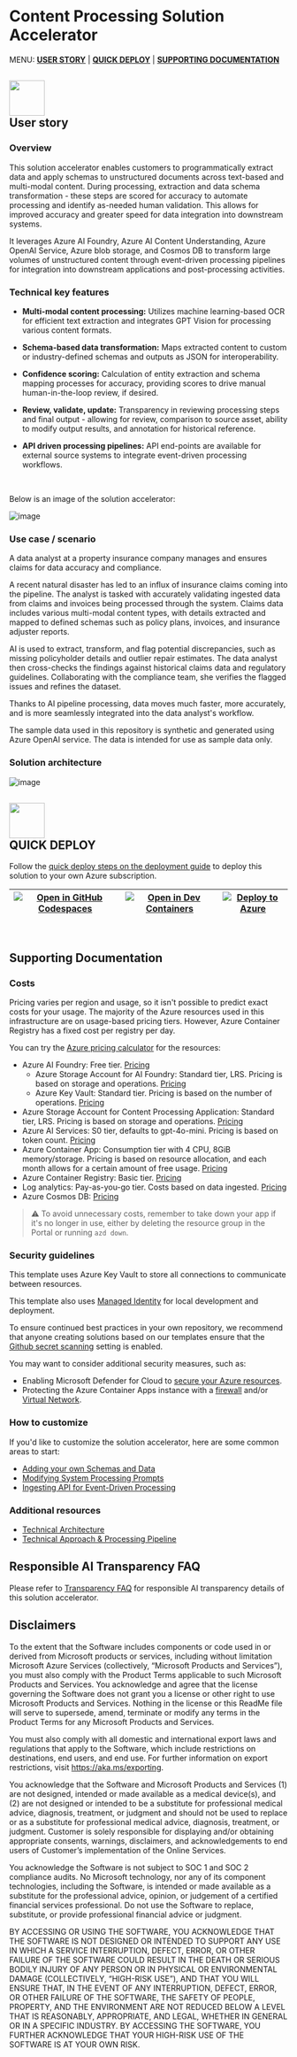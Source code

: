 # Content Processing Solution Accelerator

MENU: [**USER STORY**](#user-story) \| [**QUICK DEPLOY**](#quick-deploy)  \| [**SUPPORTING DOCUMENTATION**](#supporting-documentation) 

<h2><img src="./docs/Images/ReadMe/userStory.png" width="64">
<br/>
User story
</h2>

### Overview

This solution accelerator enables customers to programmatically extract data and apply schemas to unstructured documents across text-based and multi-modal content. During processing, extraction and data schema transformation - these steps are scored for accuracy to automate processing and identify as-needed human validation. This allows for improved accuracy and greater speed for data integration into downstream systems.

It leverages Azure AI Foundry, Azure AI Content Understanding, Azure OpenAI Service, Azure blob storage, and Cosmos DB to transform large volumes of unstructured content through event-driven processing pipelines for integration into downstream applications and post-processing activities.


### Technical key features

- **Multi-modal content processing:** Utilizes machine learning-based OCR for efficient text extraction and integrates GPT Vision for processing various content formats.​

- **Schema-based data transformation:** Maps extracted content to custom or industry-defined schemas and outputs as JSON for interoperability.​

- **Confidence scoring:** Calculation of entity extraction and schema mapping processes for accuracy, providing scores to drive manual human-in-the-loop review, if desired.

- **Review, validate, update:** Transparency in reviewing processing steps and final output - allowing for review, comparison to source asset, ability to modify output results, and annotation for historical reference. 

- **API driven processing pipelines:** API end-points are available for external source systems to integrate event-driven processing workflows.

<br/>

Below is an image of the solution accelerator:

![image](./docs/Images/ReadMe/ui.png)

### Use case / scenario

A data analyst at a property insurance company manages and ensures claims for data accuracy and compliance.

A recent natural disaster has led to an influx of insurance claims coming into the pipeline. The analyst is tasked with accurately validating ingested data from claims and invoices being processed through the system. Claims data includes various multi-modal content types, with details extracted and mapped to defined schemas such as policy plans, invoices, and insurance adjuster reports. 

AI is used to extract, transform, and flag potential discrepancies, such as missing policyholder details and outlier repair estimates. The data analyst then cross-checks the findings against historical claims data and regulatory guidelines. Collaborating with the compliance team, she verifies the flagged issues and refines the dataset.

Thanks to AI pipeline processing, data moves much faster, more accurately, and is more seamlessly integrated into the data analyst's workflow.

The sample data used in this repository is synthetic and generated using Azure OpenAI service. The data is intended for use as sample data only.

### Solution architecture
![image](./docs/Images/ReadMe/solution-architecture.png)


<h2><img src="./docs/Images/ReadMe/quickDeploy.png" width="64">
<br/>
QUICK DEPLOY
</h2>

Follow the [quick deploy steps on the deployment guide](./docs/DeploymentGuide.md) to deploy this solution to your own Azure subscription.

| [![Open in GitHub Codespaces](https://github.com/codespaces/badge.svg)](https://codespaces.new/microsoft/content-processing-solution-accelerator) | [![Open in Dev Containers](https://img.shields.io/static/v1?style=for-the-badge&label=Dev%20Containers&message=Open&color=blue&logo=visualstudiocode)](https://vscode.dev/redirect?url=vscode://ms-vscode-remote.remote-containers/cloneInVolume?url=https://github.com/microsoft/content-processing-solution-accelerator) | [![Deploy to Azure](https://aka.ms/deploytoazurebutton)](https://portal.azure.com/#create/Microsoft.Template/uri/https%3A%2F%2Fraw.githubusercontent.com%2Fmicrosoft%2Fcontent-processing-solution-accelerator%2Fmain%2Finfra%2Fmain.json) |
|---|---|---|


<br/>   

<h2>
Supporting Documentation
</h2>

### Costs

Pricing varies per region and usage, so it isn't possible to predict exact costs for your usage.
The majority of the Azure resources used in this infrastructure are on usage-based pricing tiers.
However, Azure Container Registry has a fixed cost per registry per day.

You can try the [Azure pricing calculator](https://azure.microsoft.com/en-us/pricing/calculator) for the resources:

* Azure AI Foundry: Free tier. [Pricing](https://azure.microsoft.com/pricing/details/ai-studio/)
    * Azure Storage Account for AI Foundry: Standard tier, LRS. Pricing is based on storage and operations. [Pricing](https://azure.microsoft.com/pricing/details/storage/blobs/)
    * Azure Key Vault: Standard tier. Pricing is based on the number of operations. [Pricing](https://azure.microsoft.com/pricing/details/key-vault/)
* Azure Storage Account for Content Processing Application: Standard tier, LRS. Pricing is based on storage and operations. [Pricing](https://azure.microsoft.com/pricing/details/storage/blobs/)
* Azure AI Services: S0 tier, defaults to gpt-4o-mini. Pricing is based on token count. [Pricing](https://azure.microsoft.com/pricing/details/cognitive-services/)
* Azure Container App: Consumption tier with 4 CPU, 8GiB memory/storage. Pricing is based on resource allocation, and each month allows for a certain amount of free usage. [Pricing](https://azure.microsoft.com/pricing/details/container-apps/)
* Azure Container Registry: Basic tier. [Pricing](https://azure.microsoft.com/pricing/details/container-registry/)
* Log analytics: Pay-as-you-go tier. Costs based on data ingested. [Pricing](https://azure.microsoft.com/pricing/details/monitor/)
* Azure Cosmos DB: [Pricing](https://azure.microsoft.com/en-us/pricing/details/cosmos-db/autoscale-provisioned/)


> ⚠️ To avoid unnecessary costs, remember to take down your app if it's no longer in use,
either by deleting the resource group in the Portal or running `azd down`.

### Security guidelines

This template uses Azure Key Vault to store all connections to communicate between resources.

This template also uses [Managed Identity](https://learn.microsoft.com/entra/identity/managed-identities-azure-resources/overview) for local development and deployment.

To ensure continued best practices in your own repository, we recommend that anyone creating solutions based on our templates ensure that the [Github secret scanning](https://docs.github.com/code-security/secret-scanning/about-secret-scanning) setting is enabled.

You may want to consider additional security measures, such as:

* Enabling Microsoft Defender for Cloud to [secure your Azure resources](https://learn.microsoft.com/azure/security-center/defender-for-cloud).
* Protecting the Azure Container Apps instance with a [firewall](https://learn.microsoft.com/azure/container-apps/waf-app-gateway) and/or [Virtual Network](https://learn.microsoft.com/azure/container-apps/networking?tabs=workload-profiles-env%2Cazure-cli).

### How to customize 

If you'd like to customize the solution accelerator, here are some common areas to start:
- [Adding your own Schemas and Data](./docs/CustomizeSchemaData.md)
- [Modifying System Processing Prompts](./docs/CustomizeSystemPrompts.md)
- [Ingesting API for Event-Driven Processing](./docs/API.md)

### Additional resources

- [Technical Architecture](./docs/TechnicalArchitecture.md) 
- [Technical Approach & Processing Pipeline](./docs/ProcessingPipelineApproach.md) 

## Responsible AI Transparency FAQ 
Please refer to [Transparency FAQ](./TRANSPARENCY_FAQ.md) for responsible AI transparency details of this solution accelerator.


## Disclaimers

To the extent that the Software includes components or code used in or derived from Microsoft products or services, including without limitation Microsoft Azure Services (collectively, “Microsoft Products and Services”), you must also comply with the Product Terms applicable to such Microsoft Products and Services. You acknowledge and agree that the license governing the Software does not grant you a license or other right to use Microsoft Products and Services. Nothing in the license or this ReadMe file will serve to supersede, amend, terminate or modify any terms in the Product Terms for any Microsoft Products and Services. 

You must also comply with all domestic and international export laws and regulations that apply to the Software, which include restrictions on destinations, end users, and end use. For further information on export restrictions, visit https://aka.ms/exporting. 

You acknowledge that the Software and Microsoft Products and Services (1) are not designed, intended or made available as a medical device(s), and (2) are not designed or intended to be a substitute for professional medical advice, diagnosis, treatment, or judgment and should not be used to replace or as a substitute for professional medical advice, diagnosis, treatment, or judgment. Customer is solely responsible for displaying and/or obtaining appropriate consents, warnings, disclaimers, and acknowledgements to end users of Customer’s implementation of the Online Services. 

You acknowledge the Software is not subject to SOC 1 and SOC 2 compliance audits. No Microsoft technology, nor any of its component technologies, including the Software, is intended or made available as a substitute for the professional advice, opinion, or judgement of a certified financial services professional. Do not use the Software to replace, substitute, or provide professional financial advice or judgment.  

BY ACCESSING OR USING THE SOFTWARE, YOU ACKNOWLEDGE THAT THE SOFTWARE IS NOT DESIGNED OR INTENDED TO SUPPORT ANY USE IN WHICH A SERVICE INTERRUPTION, DEFECT, ERROR, OR OTHER FAILURE OF THE SOFTWARE COULD RESULT IN THE DEATH OR SERIOUS BODILY INJURY OF ANY PERSON OR IN PHYSICAL OR ENVIRONMENTAL DAMAGE (COLLECTIVELY, “HIGH-RISK USE”), AND THAT YOU WILL ENSURE THAT, IN THE EVENT OF ANY INTERRUPTION, DEFECT, ERROR, OR OTHER FAILURE OF THE SOFTWARE, THE SAFETY OF PEOPLE, PROPERTY, AND THE ENVIRONMENT ARE NOT REDUCED BELOW A LEVEL THAT IS REASONABLY, APPROPRIATE, AND LEGAL, WHETHER IN GENERAL OR IN A SPECIFIC INDUSTRY. BY ACCESSING THE SOFTWARE, YOU FURTHER ACKNOWLEDGE THAT YOUR HIGH-RISK USE OF THE SOFTWARE IS AT YOUR OWN RISK.  